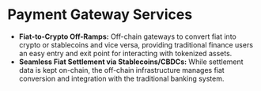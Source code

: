 # Payment Gateway Services

* **Fiat-to-Crypto Off-Ramps:** Off-chain gateways to convert fiat into crypto or stablecoins and vice versa, providing traditional finance users an easy entry and exit point for interacting with tokenized assets.
* **Seamless Fiat Settlement via Stablecoins/CBDCs:** While settlement data is kept on-chain, the off-chain infrastructure manages fiat conversion and integration with the traditional banking system.
